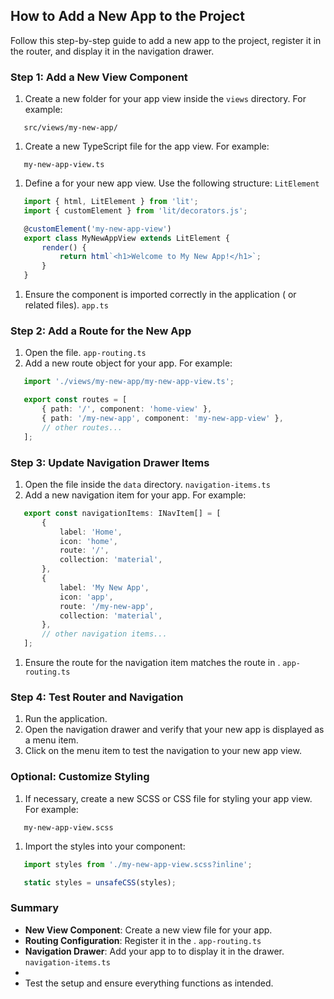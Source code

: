 
## How to Add a New App to the Project
Follow this step-by-step guide to add a new app to the project, register it in the router, and display it in the navigation drawer.

### Step 1: Add a New View Component
1. Create a new folder for your app view inside the `views` directory. For example:
``` 
   src/views/my-new-app/
```
1. Create a new TypeScript file for the app view. For example:
``` 
   my-new-app-view.ts
```
1. Define a for your new app view. Use the following structure: `LitElement`
``` typescript
   import { html, LitElement } from 'lit';
   import { customElement } from 'lit/decorators.js';

   @customElement('my-new-app-view')
   export class MyNewAppView extends LitElement {
       render() {
           return html`<h1>Welcome to My New App!</h1>`;
       }
   }
```
1. Ensure the component is imported correctly in the application ( or related files). `app.ts`

### Step 2: Add a Route for the New App
1. Open the file. `app-routing.ts`
2. Add a new route object for your app. For example:
``` typescript
   import './views/my-new-app/my-new-app-view.ts';

   export const routes = [
       { path: '/', component: 'home-view' },
       { path: '/my-new-app', component: 'my-new-app-view' },
       // other routes...
   ];
```
### Step 3: Update Navigation Drawer Items
1. Open the file inside the `data` directory. `navigation-items.ts`
2. Add a new navigation item for your app. For example:
``` typescript
   export const navigationItems: INavItem[] = [
       {
           label: 'Home',
           icon: 'home',
           route: '/',
           collection: 'material',
       },
       {
           label: 'My New App',
           icon: 'app',
           route: '/my-new-app',
           collection: 'material',
       },
       // other navigation items...
   ];
```
1. Ensure the route for the navigation item matches the route in . `app-routing.ts`

### Step 4: Test Router and Navigation
1. Run the application.
2. Open the navigation drawer and verify that your new app is displayed as a menu item.
3. Click on the menu item to test the navigation to your new app view.

### Optional: Customize Styling
1. If necessary, create a new SCSS or CSS file for styling your app view. For example:
``` 
   my-new-app-view.scss
```
1. Import the styles into your component:
``` typescript
   import styles from './my-new-app-view.scss?inline';

   static styles = unsafeCSS(styles);
```
### Summary
- **New View Component**: Create a new view file for your app.
- **Routing Configuration**: Register it in the . `app-routing.ts`
- **Navigation Drawer**: Add your app to to display it in the drawer. `navigation-items.ts`
-
- Test the setup and ensure everything functions as intended.
